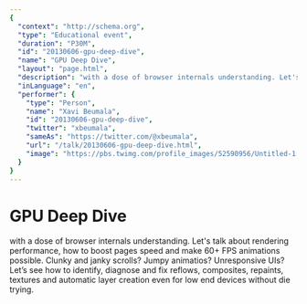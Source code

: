 ```yaml
---
{
  "context": "http://schema.org",
  "type": "Educational event",
  "duration": "P30M",
  "id": "20130606-gpu-deep-dive",
  "name": "GPU Deep Dive",
  "layout": "page.html",
  "description": "with a dose of browser internals understanding. Let's talk about rendering performance, how to boost pages speed and make 60+ FPS animations possible. Clunky and janky scrolls? Jumpy animatios? Unresponsive UIs? Let’s see how to identify, diagnose and fix reflows, composites, repaints, textures and automatic layer creation even for low end devices without die trying.",
  "inLanguage": "en",
  "performer": {
    "type": "Person",
    "name": "Xavi Beumala",
    "id": "20130606-gpu-deep-dive",
    "twitter": "xbeumala",
    "sameAs": "https://twitter.com/@xbeumala",
    "url": "/talk/20130606-gpu-deep-dive.html",
    "image": "https://pbs.twimg.com/profile_images/52590956/Untitled-1.jpg"
  }
}
---
```

# GPU Deep Dive

with a dose of browser internals understanding. Let's talk about rendering performance, how to boost pages speed and make 60+ FPS animations possible. Clunky and janky scrolls? Jumpy animatios? Unresponsive UIs? Let’s see how to identify, diagnose and fix reflows, composites, repaints, textures and automatic layer creation even for low end devices without die trying.